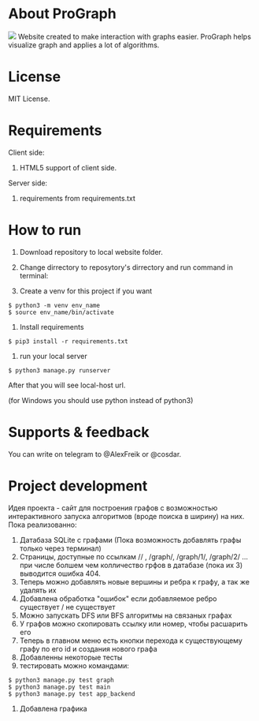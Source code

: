


# About ProGraph
![](https://github.com/Falier77777/test_lfs2/blob/master/rew2.png)
Website created to make interaction with graphs easier.
ProGraph helps visualize graph and applies a lot of algorithms.

# License

MIT License.

# Requirements

Client side:
1. HTML5 support of client side.

Server side:
1. requirements  from requirements.txt

# How to run

1. Download repository to local website folder. 

1. Change dirrectory to reposytory's dirrectory and run command in terminal:  
  1. Create a venv for this project if you want
  ```
  $ python3 -m venv env_name
  $ source env_name/bin/activate
  ```
  1. Install requirements
  ```
  $ pip3 install -r requirements.txt  
  ```
  1. run your local server
  ```
  $ python3 manage.py runserver
  ```
  After that you will see local-host url.  
  
(for Windows you should use python instead of python3)
  


# Supports & feedback

You can write on telegram to @AlexFreik or @cosdar.


# Project development
Идея проекта - сайт для построения графов с возможностью интерактивного запуска алгоритмов (вроде поиска в ширину) на них.  
Пока реализованно:
1. Датабаза SQLite с графами (Пока возможность добавлять графы только через терминал)
1. Страницы, доступные по ссылкам // , /graph/, /graph/1/, /graph/2/ ... при числе болшем чем колличество грфов в датабазе (пока их 3) выводится ошибка 404. 
1. Теперь можно добавлять новые вершины и ребра к графу, а так же удалять их
  1. Добавлена обработка "ошибок" если добавляемое ребро существует / не существует
1. Можно запускать DFS или BFS алгоритмы на связаных графах
1. У графов можно скопировать ссылку или номер, чтобы расшарить его 
1. Теперь в главном меню есть кнопки перехода к существующему графу по его id и создания нового графа
1. Добавленны некоторые тесты
  1. тестировать можно командами:
  ```
  $ python3 manage.py test graph
  $ python3 manage.py test main
  $ python3 manage.py test app_backend
  ```
1. Добавлена графика
